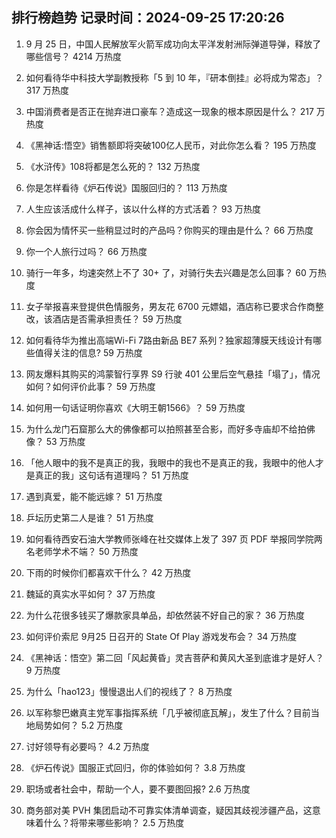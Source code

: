 
## 排行榜趋势 记录时间：2024-09-25 17:20:26
  
  1. 9 月 25 日，中国人民解放军火箭军成功向太平洋发射洲际弹道导弹，释放了哪些信号？ 4214 万热度
    
  2. 如何看待华中科技大学副教授称「5 到 10 年，『研本倒挂』必将成为常态」？ 317 万热度
    
  3. 中国消费者是否正在抛弃进口豪车？造成这一现象的根本原因是什么？ 217 万热度
    
  4. 《黑神话:悟空》销售额即将突破100亿人民币，对此你怎么看？ 195 万热度
    
  5. 《水浒传》108将都是怎么死的？ 132 万热度
    
  6. 你是怎样看待《炉石传说》国服回归的？ 113 万热度
    
  7. 人生应该活成什么样子，该以什么样的方式活着？ 93 万热度
    
  8. 你会因为情怀买一些稍显过时的产品吗？你购买的理由是什么？ 66 万热度
    
  9. 你一个人旅行过吗？ 66 万热度
    
  10. 骑行一年多，均速突然上不了 30+ 了，对骑行失去兴趣是怎么回事？ 60 万热度
    
  11. 女子举报喜来登提供色情服务，男友花 6700 元嫖娼，酒店称已要求合作商整改，该酒店是否需承担责任？ 59 万热度
    
  12. 如何看待华为推出高端Wi-Fi 7路由新品 BE7 系列？独家超薄膜天线设计有哪些值得关注的信息? 59 万热度
    
  13. 网友爆料其购买的鸿蒙智行享界 S9 行驶 401 公里后空气悬挂「塌了」，情况如何？如何评价此事？ 59 万热度
    
  14. 如何用一句话证明你喜欢《大明王朝1566》？ 59 万热度
    
  15. 为什么龙门石窟那么大的佛像都可以拍照甚至合影，而好多寺庙却不给拍佛像？ 53 万热度
    
  16. 「他人眼中的我不是真正的我，我眼中的我也不是真正的我，我眼中的他人才是真正的我」这句话有道理吗？ 51 万热度
    
  17. 遇到真爱，能不能远嫁？ 51 万热度
    
  18. 乒坛历史第二人是谁？ 51 万热度
    
  19. 如何看待西安石油大学教师张峰在社交媒体上发了 397 页 PDF 举报同学院两名老师学术不端？ 50 万热度
    
  20. 下雨的时候你们都喜欢干什么？ 42 万热度
    
  21. 魏延的真实水平如何？ 37 万热度
    
  22. 为什么花很多钱买了爆款家具单品，却依然装不好自己的家？ 36 万热度
    
  23. 如何评价索尼 9月25 日召开的 State Of Play 游戏发布会？ 34 万热度
    
  24. 《黑神话：悟空》第二回「风起黄昏」灵吉菩萨和黄风大圣到底谁才是好人？ 9 万热度
    
  25. 为什么「hao123」慢慢退出人们的视线了？ 8 万热度
    
  26. 以军称黎巴嫩真主党军事指挥系统「几乎被彻底瓦解」，发生了什么？目前当地局势如何？ 5.2 万热度
    
  27. 讨好领导有必要吗？ 4.2 万热度
    
  28. 《炉石传说》国服正式回归，你的体验如何？ 3.8 万热度
    
  29. 职场或者社会中，帮助一个人，要不要图回报? 2.6 万热度
    
  30. 商务部对美 PVH 集团启动不可靠实体清单调查，疑因其歧视涉疆产品，这意味着什么？将带来哪些影响？ 2.5 万热度
    